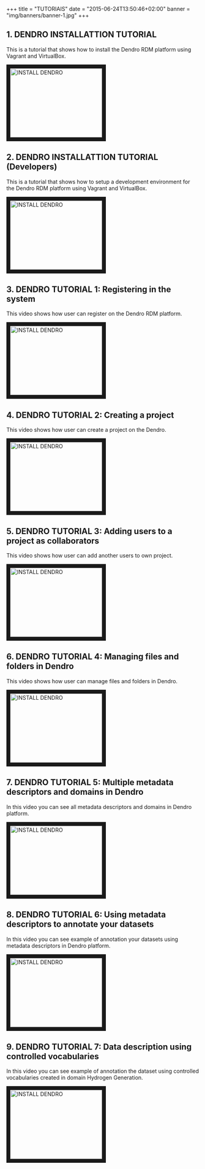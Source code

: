 +++
title = "TUTORIAIS"
date = "2015-06-24T13:50:46+02:00"
banner = "img/banners/banner-1.jpg"
+++

## 1. DENDRO INSTALLATTION TUTORIAL

This is a tutorial that shows how to install the Dendro RDM platform using Vagrant and VirtualBox. 


<a href="http://www.youtube.com/watch?feature=player_embedded&v=YEKQ1InfmOE" target="_blank"><img src="http://img.youtube.com/vi/YEKQ1InfmOE/0.jpg" alt="INSTALL DENDRO" width="240" height="180" border="10" /></a>

## 2. DENDRO INSTALLATTION TUTORIAL (Developers)

This is a tutorial that shows how to setup a development environment for the Dendro RDM platform using Vagrant and VirtualBox. 

<a href="http://www.youtube.com/watch?feature=player_embedded&v=baEsv-KTK8w" target="_blank"><img src="http://img.youtube.com/vi/baEsv-KTK8w/0.jpg" alt="INSTALL DENDRO" width="240" height="180" border="10" /></a>

## 3. DENDRO TUTORIAL 1: Registering in the system

This video shows how user can register on the Dendro RDM platform. 

<a href="https://www.youtube.com/watch?v=wsBH2VdhGEs" target="_blank"><img src="http://img.youtube.com/vi/wsBH2VdhGEs/0.jpg" alt="INSTALL DENDRO" width="240" height="180" border="10" /></a>

## 4. DENDRO TUTORIAL 2: Creating a project

This video shows how user can create a project on the Dendro. 

<a href="https://www.youtube.com/watch?v=Vsrs2JXL0tI" target="_blank"><img src="http://img.youtube.com/vi/Vsrs2JXL0tI/0.jpg" alt="INSTALL DENDRO" width="240" height="180" border="10" /></a>

## 5. DENDRO TUTORIAL 3: Adding users to a project as collaborators

This video shows how user can add another users to own project. 

<a href="https://www.youtube.com/watch?v=5OE5Tn34Xsg" target="_blank"><img src="http://img.youtube.com/vi/5OE5Tn34Xsg/0.jpg" alt="INSTALL DENDRO" width="240" height="180" border="10" /></a>

## 6. DENDRO TUTORIAL 4: Managing files and folders in Dendro 

This video shows how user can manage files and folders in Dendro. 

<a href="https://www.youtube.com/watch?v=Fha3DEeWCHM" target="_blank"><img src="http://img.youtube.com/vi/Fha3DEeWCHM/0.jpg" alt="INSTALL DENDRO" width="240" height="180" border="10" /></a>

## 7. DENDRO TUTORIAL 5: Multiple metadata descriptors and domains in Dendro  

In this video you can see all metadata descriptors and domains in Dendro platform. 

<a href="https://www.youtube.com/watch?v=n9gMT1bL148" target="_blank"><img src="http://img.youtube.com/vi/n9gMT1bL148/0.jpg" alt="INSTALL DENDRO" width="240" height="180" border="10" /></a>

## 8. DENDRO TUTORIAL 6: Using metadata descriptors to annotate your datasets   

In this video you can see example of annotation your datasets using metadata descriptors in Dendro platform. 

<a href="https://www.youtube.com/watch?v=X2nXes0to9U" target="_blank"><img src="http://img.youtube.com/vi/X2nXes0to9U/0.jpg" alt="INSTALL DENDRO" width="240" height="180" border="10" /></a>

## 9. DENDRO TUTORIAL 7: Data description using controlled vocabularies  

In this video you can see example of annotation the dataset using controlled vocabularies created in domain Hydrogen Generation. 

<a href="https://www.youtube.com/watch?v=JOov9-RchVM" target="_blank" ><img src="http://img.youtube.com/vi/JOov9-RchVM/0.jpg" alt="INSTALL DENDRO" width="240" height="180" border="10"/></a>




